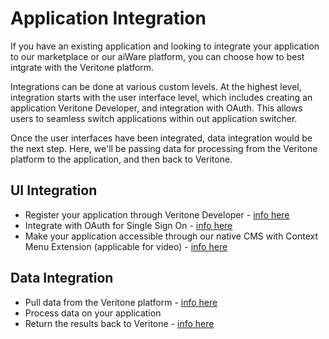 # Application Integration

If you have an existing application and looking to integrate your application to our marketplace or our aiWare platform, you can choose how to best intgrate with the Veritone platform.

Integrations can be done at various custom levels.  At the highest level, integration starts with the user interface level, which includes creating an application Veritone Developer, and integration with OAuth.  This allows users to seamless switch applications within out application switcher.

Once the user interfaces have been integrated, data integration would be the next step.  Here, we'll be passing data for processing from the Veritone platform to the application, and then back to Veritone.

## UI Integration

* Register your application through Veritone Developer - [info here](http://docs.veritone.com/#/applications/quick-start/step-1)
* Integrate with OAuth for Single Sign On - [info here](http://docs.veritone.com/#/applications/oauth)
* Make your application accessible through our native CMS with Context Menu Extension (applicable for video) - [info here](http://docs.veritone.com/#/applications/context-menu-extensions)

## Data Integration

* Pull data from the Veritone platform - [info here](http://docs.veritone.com/#/applications/context-menu-extensions?id=handling-the-redirect-url)
* Process data on your application
* Return the results back to Veritone - [info here](https://docs.veritone.com/#/apis/tutorials/engine-results)
